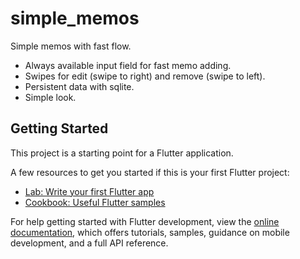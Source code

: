 # simple_memos

Simple memos with fast flow.

- Always available input field for fast memo adding.
- Swipes for edit (swipe to right) and remove (swipe to left).
- Persistent data with sqlite.
- Simple look.

## Getting Started

This project is a starting point for a Flutter application.

A few resources to get you started if this is your first Flutter project:

- [Lab: Write your first Flutter app](https://docs.flutter.dev/get-started/codelab)
- [Cookbook: Useful Flutter samples](https://docs.flutter.dev/cookbook)

For help getting started with Flutter development, view the
[online documentation](https://docs.flutter.dev/), which offers tutorials,
samples, guidance on mobile development, and a full API reference.
